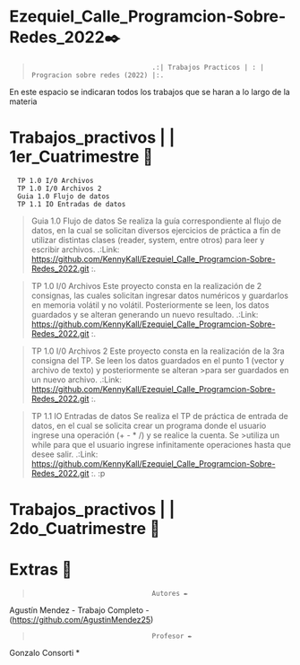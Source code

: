# Ezequiel_Calle_Programcion-Sobre-Redes_2022✒️

>                                   .:| Trabajos Practicos | : | Progracion sobre redes (2022) |:.

En este espacio se indicaran todos los trabajos que se haran a lo largo de la materia

 # Trabajos_practivos | | 1er_Cuatrimestre  📃

      TP 1.0 I/0 Archivos
      TP 1.0 I/0 Archivos 2
      Guia 1.0 Flujo de datos
      TP 1.1 IO Entradas de datos

>Guia 1.0 Flujo de datos
>Se realiza la guía correspondiente al flujo de datos, en la cual se solicitan diversos ejercicios de práctica a fin de utilizar distintas clases (reader, system, entre otros) para leer y escribir archivos.
>.:Link: https://github.com/KennyKall/Ezequiel_Calle_Programcion-Sobre-Redes_2022.git :.

>TP 1.0 I/0 Archivos
>Este proyecto consta en la realización de 2 consignas, las cuales solicitan ingresar datos numéricos y guardarlos en memoria volátil y no volátil. Posteriormente se leen, los datos guardados y se alteran generando un nuevo resultado.
>.:Link: https://github.com/KennyKall/Ezequiel_Calle_Programcion-Sobre-Redes_2022.git :.

>TP 1.0 I/0 Archivos 2
>Este proyecto consta en la realización de la 3ra consigna del TP. Se leen los datos guardados en el punto 1 (vector y archivo de texto) y posteriormente se alteran >para ser guardados en un nuevo archivo.
>.:Link: https://github.com/KennyKall/Ezequiel_Calle_Programcion-Sobre-Redes_2022.git :.

>TP 1.1 IO Entradas de datos
>Se realiza el TP de práctica de entrada de datos, en el cual se solicita crear un programa donde el usuario ingrese una operación (+ - * /) y se realice la cuenta. Se >utiliza un while para que el usuario ingrese infinitamente operaciones hasta que desee salir.
>.:Link: https://github.com/KennyKall/Ezequiel_Calle_Programcion-Sobre-Redes_2022.git :.
:p
# Trabajos_practivos | | 2do_Cuatrimestre  📃

# Extras   📃
>                                   Autores ✒️
Agustín Mendez - Trabajo Completo - (https://github.com/AgustinMendez25)
>                                   Profesor ✒️
Gonzalo Consorti *
